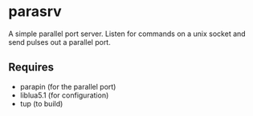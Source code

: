 # parasrv
A simple parallel port server. Listen for commands on a unix socket and send pulses out a parallel port.

## Requires
- parapin (for the parallel port)
- liblua5.1 (for configuration)
- tup (to build)
